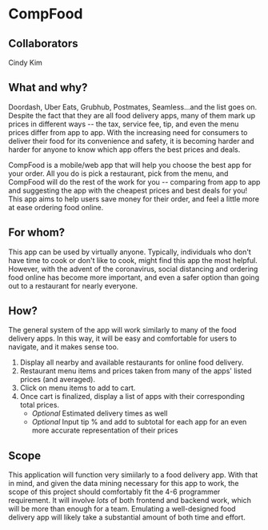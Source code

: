 # CompFood

## Collaborators
Cindy Kim

## What and why?
Doordash, Uber Eats, Grubhub, Postmates, Seamless...and the list goes on. Despite the fact that they are all food delivery apps, many of them mark up prices in different ways -- the tax, service fee, tip, and even the menu prices differ from app to app. With the increasing need for consumers to deliver their food for its convenience and safety, it is becoming harder and harder for anyone to know which app offers the best prices and deals.

CompFood is a mobile/web app that will help you choose the best app for your order. All you do is pick a restaurant, pick from the menu, and CompFood will do the rest of the work for you -- comparing from app to app and suggesting the app with the cheapest prices and best deals for you! This app aims to help users save money for their order, and feel a little more at ease ordering food online.

## For whom?
This app can be used by virtually anyone. Typically, individuals who don't have time to cook or don't like to cook, might find this app the most helpful. However, with the advent of the coronavirus, social distancing and ordering food online has become more important, and even a safer option than going out to a restaurant for nearly everyone.

## How?
The general system of the app will work similarly to many of the food delivery apps. In this way, it will be easy and comfortable for users to navigate, and it makes sense too.
1. Display all nearby and available restaurants for online food delivery.
2. Restaurant menu items and prices taken from many of the apps' listed prices (and averaged).
3. Click on menu items to add to cart.
4. Once cart is finalized, display a list of apps with their corresponding total prices.
    - *Optional* Estimated delivery times as well
    - *Optional* Input tip % and add to subtotal for each app for an even more accurate representation of their prices

## Scope
This application will function very simiilarly to a food delivery app. With that in mind, and given the data mining necessary for this app to work, the scope of this project should comfortably fit the 4-6 programmer requirement. It will involve *lots* of both frontend and backend work, which will be more than enough for a team. Emulating a well-designed food delivery app will likely take a substantial amount of both time and effort.